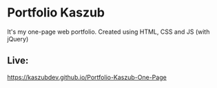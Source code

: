 # Portfolio Kaszub
It's my one-page web portfolio. Created using HTML, CSS and JS (with jQuery)
## Live:
https://kaszubdev.github.io/Portfolio-Kaszub-One-Page
